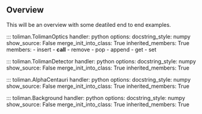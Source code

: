 ## Overview
This will be an overview with some deatiled end to end examples.

::: toliman.TolimanOptics
    handler:
        python
    options:
        docstring_style: numpy
        show_source: False
        merge_init_into_class: True
        inherited_members: True
        members:
            - insert
            - __call__
            - remove
            - pop
            - append
            - get 
            - set

::: toliman.TolimanDetector
    handler:
        python
    options:
        docstring_style: numpy
        show_source: False
        merge_init_into_class: True
        inherited_members: True

::: toliman.AlphaCentauri
    handler:
        python
    options:
        docstring_style: numpy
        show_source: False
        merge_init_into_class: True
        inherited_members: True

::: toliman.Background
    handler:
        python
    options:
        docstring_style: numpy
        show_source: False
        merge_init_into_class: True
        inherited_members: True
